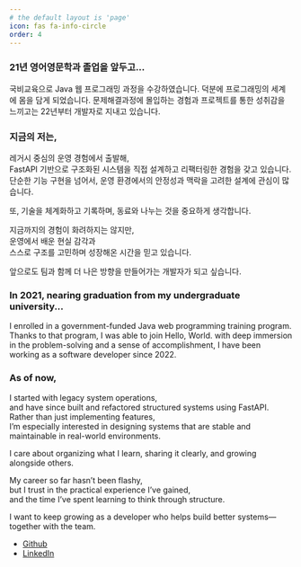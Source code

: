 ```yaml
---
# the default layout is 'page'
icon: fas fa-info-circle
order: 4
---
```


<!-- > Add Markdown syntax content to file `_tabs/about.md`{: .filepath } and it will show up on this page.
{: .prompt-tip } -->

### 21년 영어영문학과 졸업을 앞두고...
국비교육으로 Java 웹 프로그래밍 과정을 수강하였습니다. 덕분에 프로그래밍의 세계에 몸을 담게 되었습니다. 문제해결과정에 몰입하는 경험과 프로젝트를 통한 성취감을 느끼고는 22년부터 개발자로 지내고 있습니다.

### 지금의 저는,
레거시 중심의 운영 경험에서 출발해,  
FastAPI 기반으로 구조화된 시스템을 직접 설계하고 리팩터링한 경험을 갖고 있습니다.  
단순한 기능 구현을 넘어서, 운영 환경에서의 안정성과 맥락을 고려한 설계에 관심이 많습니다.

또, 기술을 체계화하고 기록하며, 동료와 나누는 것을 중요하게 생각합니다.

지금까지의 경험이 화려하지는 않지만,  
운영에서 배운 현실 감각과  
스스로 구조를 고민하며 성장해온 시간을 믿고 있습니다.

앞으로도 팀과 함께 더 나은 방향을 만들어가는 개발자가 되고 싶습니다.

### In 2021, nearing graduation from my undergraduate university...
I enrolled in a government-funded Java web programming training program. Thanks to that program, I was able to join Hello, World. 
with deep immersion in the problem-solving and a sense of accomplishment, I have been working as a software developer since 2022.

### As of now,
I started with legacy system operations,  
and have since built and refactored structured systems using FastAPI.  
Rather than just implementing features,  
I’m especially interested in designing systems that are stable and maintainable in real-world environments.

I care about organizing what I learn, sharing it clearly, and growing alongside others.

My career so far hasn’t been flashy,  
but I trust in the practical experience I’ve gained,  
and the time I’ve spent learning to think through structure.

I want to keep growing as a developer who helps build better systems—together with the team.

* [Github](https://github.com/sophia9999)
* [LinkedIn](https://www.linkedin.com/in/inhye-hong-1a1890272)
